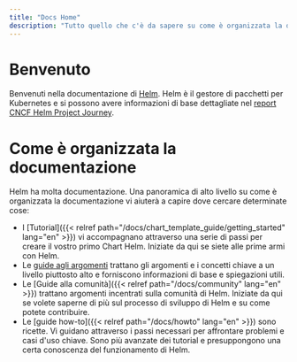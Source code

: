 ```yaml
---
title: "Docs Home"
description: "Tutto quello che c'è da sapere su come è organizzata la documentazione."
---
```


# Benvenuto

Benvenuti nella documentazione di [Helm](https://helm.sh/). Helm è il gestore di pacchetti
per Kubernetes e si possono avere informazioni di base dettagliate nel
[report CNCF Helm Project Journey](https://www.cncf.io/cncf-helm-project-journey/).

# Come è organizzata la documentazione

Helm ha molta documentazione. Una panoramica di alto livello su come è organizzata la documentazione vi aiuterà a capire dove cercare determinate cose:

- I [Tutorial]({{< relref path="/docs/chart_template_guide/getting_started" lang="en" >}}) vi accompagnano attraverso una serie di passi per creare il vostro primo Chart Helm.
  Iniziate da qui se siete alle prime armi con Helm.
- Le [guide agli argomenti](topics) trattano gli argomenti e i concetti chiave a un livello piuttosto alto e forniscono informazioni di base e spiegazioni utili.
- Le [Guide alla comunità]({{< relref path="/docs/community" lang="en" >}}) trattano argomenti incentrati sulla comunità di Helm.
  Iniziate da qui se volete saperne di più sul processo di sviluppo di Helm e su come potete contribuire.
- Le [guide how-to]({{< relref path="/docs/howto" lang="en" >}}) sono ricette. Vi guidano attraverso i passi necessari per affrontare problemi e casi d'uso chiave. Sono più avanzate dei tutorial e presuppongono una certa conoscenza del funzionamento di Helm.
